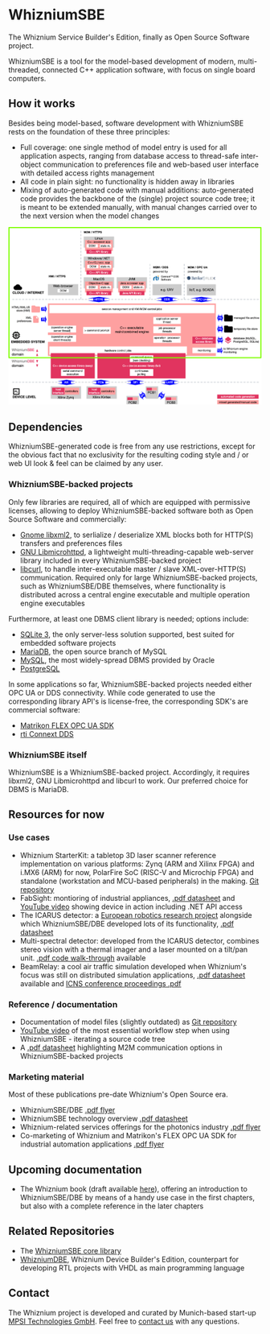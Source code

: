 # WhizniumSBE

The Whiznium Service Builder's Edition, finally as Open Source Software project.

WhizniumSBE is a tool for the model-based development of modern, multi-threaded, connected C++ application software, with focus on single board computers.

## How it works

Besides being model-based, software development with WhizniumSBE rests on the foundation of these three principles:
-	Full coverage: one single method of model entry is used for all application aspects, ranging from database access to thread-safe inter-object communication to preferences file and web-based user interface with detailed access rights management
-	All code in plain sight: no functionality is hidden away in libraries
-	Mixing of auto-generated code with manual additions: auto-generated code provides the backbone of the (single) project source code tree; it is meant to be extended manually, with manual changes carried over to the next version when the model changes

![](_exp/sbe.png)

## Dependencies

WhizniumSBE-generated code is free from any use restrictions, except for the obvious fact that no exclusivity for the resulting coding style and / or web UI look & feel can be claimed by any user.

### WhizniumSBE-backed projects

Only few libraries are required, all of which are equipped with permissive licenses, allowing to deploy WhizniumSBE-backed software both as Open Source Software and commercially:

- [Gnome libxml2](http://xmlsoft.org), to serlialize / deserialize XML blocks both for HTTP(S) transfers and preferences files
- [GNU Libmicrohttpd](https://www.gnu.org/software/libmicrohttpd), a lightweight multi-threading-capable web-server library included in every WhizniumSBE-backed project
- [libcurl](https://curl.haxx.se/libcurl), to handle inter-executable master / slave XML-over-HTTP(S) communication. Required only for large WhizniumSBE-backed projects, such as WhizniumSBE/DBE themselves, where functionality is distributed across a central engine executable and multiple operation engine executables

Furthermore, at least one DBMS client library is needed; options include:

- [SQLite 3](https://www.sqlite.org/index.html), the only server-less solution supported, best suited for embedded software projects
- [MariaDB](https://mariadb.org), the open source branch of MySQL
- [MySQL](https://www.mysql.com), the most widely-spread DBMS provided by Oracle
- [PostgreSQL](https://www.postgresql.org)

In some applications so far, WhizniumSBE-backed projects needed either OPC UA or DDS connectivity. While code generated to use the corresponding library API's is license-free, the corresponding SDK's are commercial software:

- [Matrikon FLEX OPC UA SDK](https://www.matrikonopc.com/campaigns/opc-ua/matrikon-opc-ua-sdk.aspx)
- [rti Connext DDS](https://www.rti.com/products)

### WhizniumSBE itself

WhizniumSBE is a WhizniumSBE-backed project. Accordingly, it requires libxml2, GNU Libmicrohttpd and libcurl to work. Our preferred choice for DBMS is MariaDB.

## Resources for now

### Use cases

- Whiznium StarterKit: a tabletop 3D laser scanner reference implementation on various platforms: Zynq (ARM and Xilinx FPGA) and i.MX6 (ARM) for now, PolarFire SoC (RISC-V and Microchip FPGA) and standalone (workstation and MCU-based peripherals) in the making. [Git repository](https://github.com/mpsitech/wzsk-Whiznium-StarterKit)
- FabSight: montioring of industrial appliances, [.pdf datasheet](https://mpsitech-public.s3.eu-central-1.amazonaws.com/fabsight.pdf) and [YouTube video](https://youtu.be/Z-NvdSHfAvM) showing device in action including .NET API access
- The ICARUS detector: a [European robotics research project](http://www.fp7-icarus.eu) alongside which WhizniumSBE/DBE developed lots of its functionality, [.pdf datasheet](https://mpsitech-public.s3.eu-central-1.amazonaws.com/icarus.pdf)
- Multi-spectral detector: developed from the ICARUS detector, combines stereo vision with a thermal imager and a laser mounted on a tilt/pan unit. [.pdf code walk-through](https://mpsitech-public.s3.eu-central-1.amazonaws.com/Thermal_Imager_Data_Path.pdf) available
- BeamRelay: a cool air traffic simulation developed when Whiznium's focus was still on distributed simulation applications, [.pdf datasheet](https://mpsitech-public.s3.eu-central-1.amazonaws.com/beamrelay.pdf) available and [ICNS conference proceedings .pdf](https://mpsitech-public.s3.eu-central-1.amazonaws.com/Global_coverage_free_space.pdf)

### Reference / documentation

- Documentation of model files (slightly outdated) as [Git repository](https://github.com/mpsitech/WhizniumSBE-docs)
- [YouTube video](https://youtu.be/yBvqSAvEhDg) of the most essential workflow step when using WhizniumSBE - iterating a source code tree
- A [.pdf datasheet](https://mpsitech-public.s3.eu-central-1.amazonaws.com/M2M_communication_v2.pdf) highlighting M2M communication options in WhizniumSBE-backed projects

### Marketing material

Most of these publications pre-date Whiznium's Open Source era.

- WhizniumSBE/DBE [.pdf flyer](https://mpsitech-public.s3.eu-central-1.amazonaws.com/flyer_en_v1.1.pdf)
- WhizniumSBE technology overview [.pdf datasheet](https://mpsitech-public.s3.eu-central-1.amazonaws.com/whizniumsbe.pdf)
- Whiznium-related services offerings for the photonics industry [.pdf flyer](https://mpsitech-public.s3.eu-central-1.amazonaws.com/epic_flyer.pdf)
- Co-marketing of Whiznium and Matrikon's FLEX OPC UA SDK for industrial automation applications [.pdf flyer](https://mpsitech-public.s3.eu-central-1.amazonaws.com/FLEX_MPSI_DataSheet-V2.1.pdf)

## Upcoming documentation

- The Whiznium book (draft available [here](https://mpsitech-public.s3.eu-central-1.amazonaws.com/book.pdf)), offering an introduction to WhizniumSBE/DBE by means of a handy use case in the first chapters, but also with a complete reference in the later chapters

## Related Repositories

- The [WhizniumSBE core library](https://github.com/mpsitech/sbecore-WhizniumSBE-Core-Library)
- [WhizniumDBE](https://github.com/mpsitech/wdbe-WhizniumDBE), Whiznium Device Builder's Edition, counterpart for developing RTL projects with VHDL as main programming language

## Contact

The Whiznium project is developed and curated by Munich-based start-up [MPSI Technologies GmbH](https://www.mpsitech.com). Feel free to [contact us](mailto:contact@mpsitech.com) with any questions.
